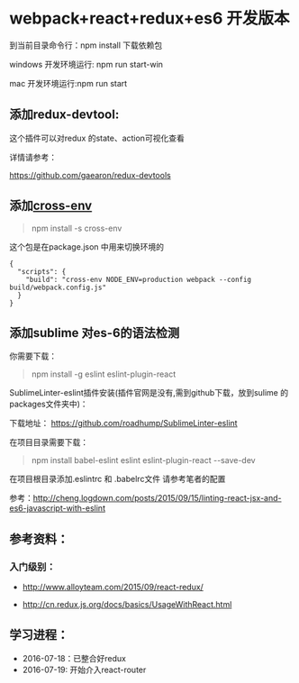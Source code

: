# webpack+react+redux+es6 开发版本

到当前目录命令行：npm install   下载依赖包

windows 开发环境运行: npm run start-win  

mac 开发环境运行:npm run start


## 添加redux-devtool:

这个插件可以对redux 的state、action可视化查看

详情请参考：

https://github.com/gaearon/redux-devtools

## 添加[cross-env](https://www.npmjs.com/package/cross-env)

> npm install -s cross-env

这个包是在package.json 中用来切换环境的
```
{
  "scripts": {
    "build": "cross-env NODE_ENV=production webpack --config build/webpack.config.js"
  }
}
```

## 添加sublime 对es-6的语法检测

你需要下载：
> npm install -g eslint eslint-plugin-react

SublimeLinter-eslint插件安装(插件官网是没有,需到github下载，放到sulime 的packages文件夹中)：

下载地址：
https://github.com/roadhump/SublimeLinter-eslint

在项目目录需要下载：
> npm install  babel-eslint eslint eslint-plugin-react --save-dev

在项目根目录添加.eslintrc 和 .babelrc文件
请参考笔者的配置

参考：http://cheng.logdown.com/posts/2015/09/15/linting-react-jsx-and-es6-javascript-with-eslint


## 参考资料：

### 入门级别：

* http://www.alloyteam.com/2015/09/react-redux/

* http://cn.redux.js.org/docs/basics/UsageWithReact.html


## 学习进程：
* 2016-07-18：已整合好redux
* 2016-07-19: 开始介入react-router